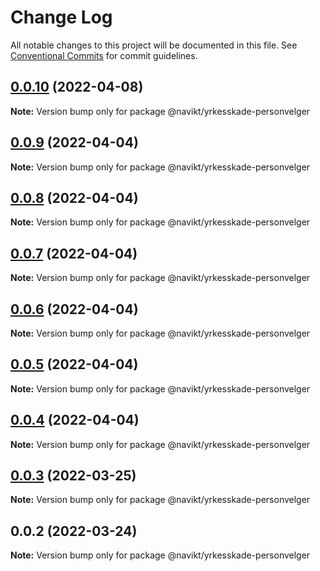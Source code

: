 # Change Log

All notable changes to this project will be documented in this file.
See [Conventional Commits](https://conventionalcommits.org) for commit guidelines.

## [0.0.10](https://github.com/navikt/yrkesskade-frontend-felles/compare/@navikt/yrkesskade-personvelger@0.0.9...@navikt/yrkesskade-personvelger@0.0.10) (2022-04-08)

**Note:** Version bump only for package @navikt/yrkesskade-personvelger





## [0.0.9](https://github.com/navikt/yrkesskade-frontend-felles/compare/@navikt/yrkesskade-personvelger@0.0.8...@navikt/yrkesskade-personvelger@0.0.9) (2022-04-04)

**Note:** Version bump only for package @navikt/yrkesskade-personvelger





## [0.0.8](https://github.com/navikt/yrkesskade-frontend-felles/compare/@navikt/yrkesskade-personvelger@0.0.7...@navikt/yrkesskade-personvelger@0.0.8) (2022-04-04)

**Note:** Version bump only for package @navikt/yrkesskade-personvelger





## [0.0.7](https://github.com/navikt/yrkesskade-frontend-felles/compare/@navikt/yrkesskade-personvelger@0.0.6...@navikt/yrkesskade-personvelger@0.0.7) (2022-04-04)

**Note:** Version bump only for package @navikt/yrkesskade-personvelger





## [0.0.6](https://github.com/navikt/yrkesskade-frontend-felles/compare/@navikt/yrkesskade-personvelger@0.0.5...@navikt/yrkesskade-personvelger@0.0.6) (2022-04-04)

**Note:** Version bump only for package @navikt/yrkesskade-personvelger





## [0.0.5](https://github.com/navikt/yrkesskade-frontend-felles/compare/@navikt/yrkesskade-personvelger@0.0.4...@navikt/yrkesskade-personvelger@0.0.5) (2022-04-04)

**Note:** Version bump only for package @navikt/yrkesskade-personvelger





## [0.0.4](https://github.com/navikt/yrkesskade-frontend-felles/compare/@navikt/yrkesskade-personvelger@0.0.3...@navikt/yrkesskade-personvelger@0.0.4) (2022-04-04)

**Note:** Version bump only for package @navikt/yrkesskade-personvelger





## [0.0.3](https://github.com/navikt/yrkesskade-frontend-felles/compare/@navikt/yrkesskade-personvelger@0.0.2...@navikt/yrkesskade-personvelger@0.0.3) (2022-03-25)

**Note:** Version bump only for package @navikt/yrkesskade-personvelger





## 0.0.2 (2022-03-24)

**Note:** Version bump only for package @navikt/yrkesskade-personvelger
